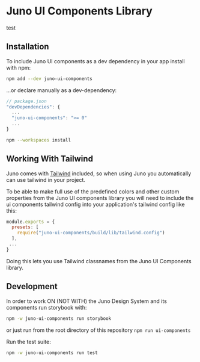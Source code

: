 # Juno UI Components Library

test

## Installation

To include Juno UI components as a dev dependency in your app install with npm:

```bash
npm add --dev juno-ui-components
```

…or declare manually as a dev-dependency:

```js
// package.json
"devDependencies": {
  ...
  "juno-ui-components": ">= 0"
  ...
}
```

```bash
npm --workspaces install
```

## Working With Tailwind

Juno comes with [Tailwind](https://tailwindcss.com/) included, so when using Juno you automatically can use tailwind in your project.

To be able to make full use of the predefined colors and other custom properties from the Juno UI components library you will need to include the ui components tailwind config into your application's tailwind config like this:

```js
module.exports = {
  presets: [
    require("juno-ui-components/build/lib/tailwind.config")
  ],
 ...
}
```

Doing this lets you use Tailwind classnames from the Juno UI Components library.

## Development

In order to work ON (NOT WITH) the Juno Design System and its components run storybook with:

```bash
npm -w juno-ui-components run storybook
```

or just run from the root directory of this repository `npm run ui-components`

Run the test suite:

```bash
npm -w juno-ui-components run test
```

